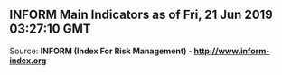 ## INFORM Main Indicators as of Fri, 21 Jun 2019 03:27:10 GMT

Source: **INFORM (Index For Risk Management) - http://www.inform-index.org**